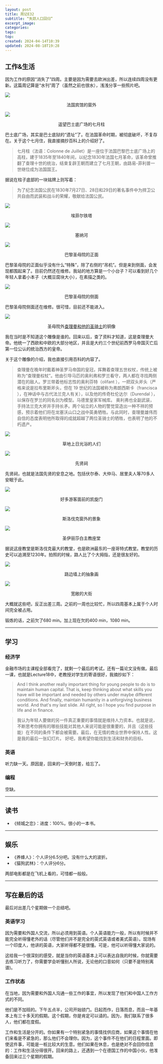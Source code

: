 ```yaml
---
layout: post
title: 周记E32
subtitle: “失踪人口回归”
excerpt_image: 
categories: 
tags: 
top: 
created: 2024-04-14T10:39
updated: 2024-08-18T19:28
---
```

## 工作&生活

因为工作的原因“消失了”四周。主要是因为需要去欧洲出差，所以连续四周没有更新。这篇周记算是“水刊”周了（虽然之前也很水），浅浅分享一些照片吧。

![](https://u.cubeupload.com/AaronXu/IMG1664.jpg)<center>法国宾馆的窗外</center>

![](https://u.cubeupload.com/AaronXu/IMG1662.jpg)
<center></center>
<center>遥望巴士底广场的七月柱</center>

巴士底广场，其实是巴士底狱的“遗址”了。在法国革命时期，被彻底破坏，不复存在。关于这个七月住，我直接摘抄百科上的介绍好了。

> 七月柱（法语：Colonne de Juillet）是一座位于法国巴黎巴士底广场上的高柱，建于1835年至1840年间，以纪念1830年法国七月革命，该革命曾推翻了查理十世的统治，结束复辟王朝而建立了七月王朝，由路易-菲利普一世继位成为法国国王。

据说在柱子底部的一块铭牌上则写着：


> 为了纪念法国公民在1830年7月27日、28日和29日的著名事件中为捍卫公共自由而武装和战斗的荣耀，敬献给法国公民。


![](https://u.cubeupload.com/AaronXu/IMG1740.jpg)
<center>埃菲尔铁塔</center>

![](https://u.cubeupload.com/AaronXu/IMG1710.jpg)
<center>塞纳河</center>


![](https://u.cubeupload.com/AaronXu/IMG1717.jpg)
<center>巴黎圣母院的正面</center>

巴黎圣母院的正面似乎没有什么“特殊”，除了右侧的“吊机”。但是来到侧面，会发现都围起来了。目前仍然还在维修。我站的地方算是一个小台子？可以看到好几个年轻人拿着小本子（大概豆腐块大小），在素描之类的。

![](https://u.cubeupload.com/AaronXu/IMG1724.jpg)<center>巴黎圣母院的侧面</center>

巴黎圣母院侧面还在维修。很可惜，目前还不能进入。

![](https://u.cubeupload.com/AaronXu/IMG1720.jpg)
<center>圣母院外<u>查理曼和他的圣骑士</u>的铜像</center>

我在当时是不知道这个雕像是谁的。回来以后，查了资料才知道，这是查理曼大帝。他统一了西欧和中欧的大部分地区，并且是大约三个世纪前西罗马帝国灭亡后第一位公认的统治西方的皇帝。

关于这个雕像的介绍，我也直接引用百科的内容了。

> 查理曼在晚年时戴着神圣罗马帝国的皇冠，挥舞着查理五世权杖，传统上被称为“查理曼权杖”。他由引导马匹的奥利弗和罗兰看守，两人都在寻找两侧潜在的敌人。罗兰带着他标志性的奥利芬特（olifant ），一把双头斧头（严格来说是拉布里斯斧头，但在 19 世纪的法国被称为弗朗西斯卡（francisca ），在神话中与古代法兰克人有关），以及他的传奇杜伦达尔（Durendal ），以保存在罗兰的同名剑为模型。马德里皇家军械库。 奥利弗也全副武装，手持法兰克大斧并手持长矛。两个站立的人物的警觉营造出一种不祥的预感，预示着他们将在龙塞沃山口之战中英勇牺牲。与此同时，查理曼雄伟而自信的态度表明他所取得的成就超越了两位圣骑士的牺牲，也表明了他的不朽遗产。


![](https://u.cubeupload.com/AaronXu/IMG1731.jpg)<center>草地上日光浴的人们</center>

![](https://u.cubeupload.com/AaronXu/IMG1726.jpg)<center>先贤祠</center>

先贤祠，也就是法国先贤的安息之地。包括伏尔泰、大仲马、居里夫人等70多人安眠于此。

![](https://u.cubeupload.com/AaronXu/IMG1747.jpg)
<center>好多游客面前的凯旋门</center>

![](https://u.cubeupload.com/AaronXu/IMG1768.jpg)<center>斯洛伐克窗外的景象</center>

![](https://u.cubeupload.com/AaronXu/IMG1783.jpg)
<center>圣伊丽莎白主教座堂</center>

据说这座教堂是斯洛伐克最大的教堂，也是欧洲最东的一座哥特式教堂。教堂的历史可以追溯至1230年。拍照的时候，路人比了个大拇指，还是很友好的。

![](https://u.cubeupload.com/AaronXu/IMG1835.jpg)
<center>路边墙上的抽象画</center>

![](https://u.cubeupload.com/AaronXu/IMG1854.jpg)
<center>宽敞的大街</center>

大概就这些吧，反正出差三周。之前的一周也比较忙，所以四周基本上属于个人时间完全被占用。

锻炼的话，之前欠了680 min。加上现在欠的400 min，1080 min。

---
## 学习

### 经济学

金融市场的主课程全部看完了，就剩一个最后的考试，还有一篇论文没有做。最后一课，也就是Lecture18中，老教授对学生的寄语很好，我摘抄如下：


> And I think another really important thing for young people to do is to maintain human capital. That is, keep thinking about what skills you have will be important and needed by others under maybe different conditions. And finally, maintain humanity in a unforgiving business world. And that's my last slide.  All right, so I hope you find purpose in life and in finance.


>我认为年轻人要做的另一件真正重要的事情就是维持人力资本。也就是说，不断思考你拥有的哪些技能对其他人来说可能是很重要的，并且（这些技能）在不同的条件下都会被需要。最后，在无情的商业世界中保持人性。这是我的最后一张幻灯片。 好吧，我希望你能找到生活和财务的目标。


### 英语

听力缺一天。原因是，回来的一天倒时差，给忘了。

### 编程

空缺。

---

## 读书

- 《倾城之恋》：进度：100%。很小的一本书。

---

## 娱乐

- 《养蜂人》：个人评分6.5分吧。没有什么大的波折。
- 《猫狗武林》：个人评分6分。

两部电影都是在飞机上看的，可惜都一般般。

---

## 写在最后的话

最后对出差几个星期做一个总结吧。

### 英语学习

因为需要和外国人交流，所以必须用到英语。个人英语能力一般，所以有时候并不能完全听得懂老外的话（尽管他们并不是完全的英式英语或者美式英语）。现场有一个印度人，他讲的英语，大家听得都不是很懂。可是，他可以听得懂大家说的。

这给我一个很深刻的感受，就是当你的英语基本上可以表达自我的时候，你就需要去练习听力了，你需要学会听懂别人所说，无论他的口音如何（只要不是特别离谱)。

### 工作状态

在当地，因为需要和外国人沟通一些工作的事宜，所以发现了他们和中国人工作方式的不同。

他们是不加班的。下午五点半，公司开始锁门。日起而作，日落而息，而且一年基本上有三十多天的假期。这个假期，你是肯定可以请的。因为，我们联系了很多人，他们都在度假。

工作和生活是分开的。你如果有一个特别紧急的事情找供应商，如果这个事情在他们来看是不紧急的，那么他们不会理你。因为，这个事件不在他们的日程里面。即使这件事，可能是一桩比较大的生意。他们如果在休息，也是绝对不会回你信息的：工作和生活分得很开。回来的路上，还遇到一个在德国工作的中国小伙，他准备回来过三个星期的假期。

